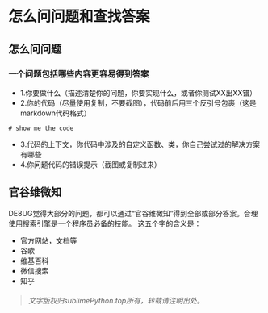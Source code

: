 # 怎么问问题和查找答案


## 怎么问问题

### 一个问题包括哪些内容更容易得到答案

- 1.你要做什么（描述清楚你的问题，你要实现什么，或者你测试XX出XX错）
- 2.你的代码（尽量使用复制，不要截图），代码前后用三个反引号包裹（这是markdown代码格式）

```
# show me the code
```

- 3.代码的上下文，你代码中涉及的自定义函数、类，你自己尝试过的解决方案有哪些
- 4.你问题代码的错误提示（截图或复制过来）


## 官谷维微知

DE8UG觉得大部分的问题，都可以通过“官谷维微知”得到全部或部分答案。合理使用搜索引擎是一个程序员必备的技能。
这五个字的含义是：

- 官方网站，文档等
- 谷歌
- 维基百科
- 微信搜索
- 知乎


> ###### 文字版权归sublimePython.top所有，转载请注明出处。
